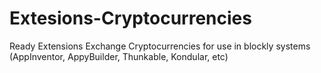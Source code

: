 # Extesions-Cryptocurrencies
Ready Extensions Exchange Cryptocurrencies for use in blockly systems (AppInventor, AppyBuilder, Thunkable, Kondular, etc)


